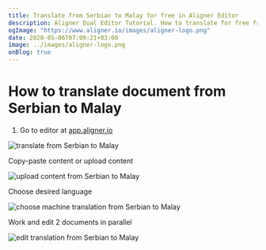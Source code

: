 ```yaml
---
title: Translate from Serbian to Malay for free in Aligner Editor
description: Aligner Dual Editor Tutorial. How to translate for free from Serbian to Malay. Aligner is multilingual document management platform. 
ogImage: "https://www.aligner.io/images/aligner-logo.png"
date: 2020-05-06T07:09:21+03:00
image: ../images/aligner-logo.png
onBlog: true
---
```


# How to translate document from Serbian to Malay

1. Go to editor at [app.aligner.io](https://app.aligner.io "Aligner App web page")

![translate from Serbian to Malay](../aligner-blank-editor.png "translate from Serbian to Malay")

Copy-paste content or upload content

![upload content from Serbian to Malay](../aligner-uploaded-document.png "upload content from Serbian to Malay")

Choose desired language

![choose machine translation from Serbian to Malay](../aligner-language-dropdown.png "choose machine translation from Serbian to Malay")

Work and edit 2 documents in parallel

![edit translation from Serbian to Malay](../aligner-double-sitded-editor.png "edit translation from Serbian to Malay")

